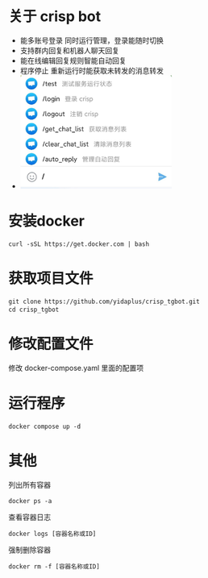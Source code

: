# 关于 crisp bot
- 能多账号登录 同时运行管理，登录能随时切换
- 支持群内回复和机器人聊天回复
- 能在线编辑回复规则智能自动回复
- 程序停止 重新运行时能获取未转发的消息转发
- <img src="bot.jpg" style="width:300px;height:225px;">

# 安装docker
```
curl -sSL https://get.docker.com | bash
```

# 获取项目文件
```
git clone https://github.com/yidaplus/crisp_tgbot.git
cd crisp_tgbot
```

# 修改配置文件
修改 docker-compose.yaml 里面的配置项


# 运行程序
```
docker compose up -d
```

# 其他
列出所有容器
```
docker ps -a
```
查看容器日志
```
docker logs [容器名称或ID]
```
强制删除容器
```
docker rm -f [容器名称或ID]
```